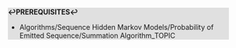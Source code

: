 <div style="margin:2em; background-color: #e0e0e0;">

<strong>↩PREREQUISITES↩</strong>

 * Algorithms/Sequence Hidden Markov Models/Probability of Emitted Sequence/Summation Algorithm_TOPIC

</div>

